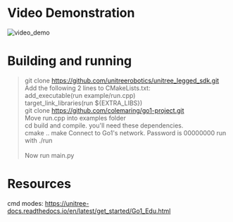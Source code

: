 # Video Demonstration
![video_demo](https://github.com/user-attachments/assets/38844afb-68b1-4473-9b1a-57e224609da3)

# Building and running
> git clone https://github.com/unitreerobotics/unitree_legged_sdk.git <br>
Add the following 2 lines to CMakeLists.txt: <br>
> add_executable(run example/run.cpp) <br>
> target_link_libraries(run ${EXTRA_LIBS}) <br>
git clone https://github.com/colemaring/go1-project.git <br>
Move run.cpp into examples folder <br>
cd build and compile. you'll need these dependencies. <br>
> cmake ..
> make
Connect to Go1's network. Password is 00000000
run with ./run <br><br>
Now run main.py

# Resources 
cmd modes: https://unitree-docs.readthedocs.io/en/latest/get_started/Go1_Edu.html <br>
